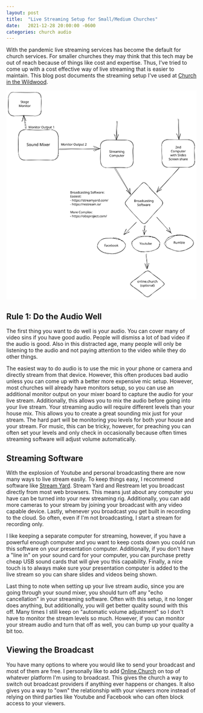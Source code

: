 ```yaml
---
layout: post
title:  "Live Streaming Setup for Small/Medium Churches"
date:   2021-12-28 20:00:00 -0600
categories: church audio
---
```


With the pandemic live streaming services has become the default for church services. For smaller churches they may think that this tech may be out of reach because of things like cost and expertise. Thus, I've tried to come up with a cost effective way of live streaming that is easier to maintain. This blog post documents the streaming setup I've used at [Church in the Wildwood](https://www.wildwoodag.church/).

![Streaming Setup](/assets/church/streaming.svg)

## Rule 1: Do the Audio Well

The first thing you want to do well is your audio. You can cover many of video sins if you have good audio. People will dismiss a lot of bad video if the audio is good. Also in this distracted age, many people will only be listening to the audio and not paying attention to the video while they do other things.

The easiest way to do audio is to use the mic in your phone or camera and directly stream from that device. However, this often produces bad audio unless you can come up with a better more expensive mic setup. However, most churches will already have monitors setup, so you can use an additional monitor output on your mixer board to capture the audio for your live stream. Additionally, this allows you to mix the audio before going into your live stream. Your streaming audio will require different levels than your house mix. This allows you to create a great sounding mix just for your stream. The hard part will be monitoring you levels for both your house and your stream. For music, this can be tricky, however, for preaching you can often set your levels and only check in occasionally because often times streaming software will adjust volume automatically.

## Streaming Software

With the explosion of Youtube and personal broadcasting there are now many ways to live stream easily. To keep things easy, I recommend software like [Stream Yard](https://streamyard.com/). Stream Yard and Restream let you broadcast directly from most web browsers. This means just about any computer you have can be turned into your new streaming rig. Additionally, you can add more cameras to your stream by joining your broadcast with any video capable device. Lastly, whenever you broadcast you get built in recording to the cloud. So often, even if I'm not broadcasting, I start a stream for recording only.

I like keeping a separate computer for streaming, however, if you have a powerful enough computer and you want to keep costs down you could run this software on your presentation computer. Additionally, if you don't have a "line in" on your sound card for your computer, you can purchase pretty cheap USB sound cards that will give you this capability. Finally, a nice touch is to always make sure your presentation computer is added to the live stream so you can share slides and videos being shown.

Last thing to note when setting up your live stream audio, since you are going through your sound mixer, you should turn off any "echo cancellation" in your streaming software. Often with this setup, it no longer does anything, but additionally, you will get better quality sound with this off. Many times I still keep on "automatic volume adjustment" so I don't have to monitor the stream levels so much. However, if you can monitor your stream audio and turn that off as well, you can bump up your quality a bit too.

## Viewing the Broadcast

You have many options to where you would like to send your broadcast and most of them are free. I personally like to add [Online.Church](https://online.church/) on top of whatever platform I'm using to broadcast. This gives the church a way to switch out broadcast providers if anything ever happens or changes. It also gives you a way to "own" the relationship with your viewers more instead of relying on third parties like Youtube and Facebook who can often block access to your viewers.
